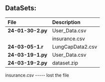 ## DataSets:

| File              | Description      |
| :--------         | :--------------- |
| **24-01-30-2.py** | User_Data.csv    |
|                   | insurance.csv    |
| **24-03-05-1.r**  | LungCapData2.csv |
| **24-03-19-1.py** | User_Data.csv    |
| **24-03-19-2.py** | dataset.zip      |

insurance.csv ----- lost the file
